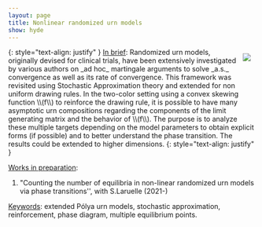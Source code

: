 ```yaml
---
layout: page
title: Nonlinear randomized urn models
show: hyde
---
```


<img style="max-width:380px;float:right;margin: 1px 1px 1px 1px;padding: 10px;" src="../assets/nb0_p1_alpha.png">
{: style="text-align: justify" }
<ins>In brief</ins>: Randomized urn models, originally devised for clinical trials, have been extensively investigated by various authors on _ad hoc_ martingale arguments to solve _a.s._ convergence as well as its rate of convergence. This framework was revisited using Stochastic Approximation theory and extended for non uniform drawing rules.
In the two-color setting using a convex skewing function \\(f\\) to reinforce the drawing rule, it is possible to have many asymptotic urn compositions regarding the components of the limit generating matrix and the behavior of \\(f\\). The purpose is to analyze these multiple targets depending on the model parameters to obtain explicit forms (if possible) and to better understand the phase transition. The results could be extended to higher dimensions.
{: style="text-align: justify" }

<ins>Works in preparation</ins>:

1. "Counting the number of equilibria in non-linear randomized urn models via
phase transitions'', with S.Laruelle (2021-)

<ins>Keywords</ins>:  extended Pólya urn models, stochastic approximation, reinforcement, phase diagram, multiple equilibrium points.
